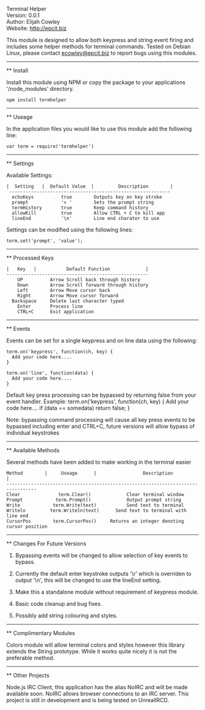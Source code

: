   Terminal Helper		
  Version: 0.0.1		
  Author: Elijah Cowley		
  Website: http://epcit.biz	

This module is designed to allow both keypress and string event firing and includes some helper methods for terminal commands.
Tested on Debian Linux, please contact ecowley@epcit.biz to report bugs using this modules.

  -----------------------------------------------------------------------------------------------
  
** Install

Install this module using NPM or copy the package to your applications '/node_modules' directory.

    npm install termhelper

  -----------------------------------------------------------------------------------------------
  
** Useage

In the application files you would like to use this module add the following line:

    var term = require('termhelper')

  -----------------------------------------------------------------------------------------------
  
** Settings

Available Settings:

    |  Setting   |  Default Value  |         Description        |
     -----------------------------------------------------------
      echoKeys          true        Outputs key on key stroke
      prompt            '> '        Sets the prompt string
      termHistory       true        Keep command history
      allowKill         true        Allow CTRL + C to kill app
      lineEnd           '\n'        Line end charater to use


Settings can be modified using the following lines:

    term.set('prompt', 'value');

  -----------------------------------------------------------------------------------------------

** Processed Keys

    |   Key   |           Default Function             |
    ----------------------------------------------------
        UP          Arrow Scroll back through history
        Down        Arrow Scroll forward through history
        Left        Arrow Move cursor back
        Right       Arrow Move cursor forward
      Backspace     Delete last character typed
        Enter       Process line
        CTRL+C      Exit application

  -----------------------------------------------------------------------------------------------

** Events

Events can be set for a single keypress and on line data using the following:

    term.on('keypress', function(ch, key) {
      Add your code here....
    }

    term.on('line', function(data) {
      Add your code here....
    }

Default key press processing can be bypassed by returning false from your event handler.
Example:
    term.on('keypress', function(ch, key) {
      Add your code here....
      if (data == somedata) return false;
    }

Note: bypassing command processing will cause all key press events to be bypassed including enter and CTRL+C, future versions will allow bypass of individual keystrokes

  -----------------------------------------------------------------------------------------------

** Available Methods

Several methods have been added to make working in the terminal easier

    Method        |     Useage      |                 Description                   |
    ---------------------------------------------------------------------------------
    Clear              term.Clear()             Clear terminal window
    Prompt            term.Prompt()             Output prompt string
    Write            term.Write(text)           Send text to terminal
    Writeln         term.Writeln(text)      Send text to terminal with line end
    CursorPos        term.CursorPos()     Returns an integer denoting cursor position

  -----------------------------------------------------------------------------------------------

** Changes For Future Versions

1) Bypassing events will be changed to allow selection of key events to bypass.

2) Currently the default enter keystroke outputs '\r' which is overriden to output '\n', this will be changed to use the lineEnd setting.

3) Make this a standalone module without requirement of keypress module.

4) Basic code cleanup and bug fixes.

5) Possibly add string colouring and styles.

  -----------------------------------------------------------------------------------------------

** Complimentary Modules

Colors module will allow terminal colors and styles however this library extends the String prototype. While it works quite nicely it is not the preferable method.

  -----------------------------------------------------------------------------------------------

** Other Projects

Node.js IRC Client, this application has the alias NoIRC and will be made available soon.
NoIRC allows browser connections to an IRC server.
This project is still in development and is being tested on UnrealIRCD.


